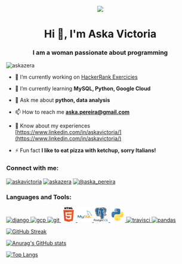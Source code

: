 <p align="center"><img src="https://media.tenor.com/FP3KLUuiKOkAAAAC/computer-typing.gif"/> </p>
<h1 align="center">Hi 👋, I'm Aska Victoria</h1>
<h3 align="center">I am a woman passionate about programming </h3>


<p align="left"> <img src="https://komarev.com/ghpvc/?username=askazera&label=Profile%20views&color=0e75b6&style=flat" alt="askazera" /> </p>

- 🔭 I’m currently working on [HackerRank Exercicies](https://github.com/askazera/HackerRank)

- 🌱 I’m currently learning **MySQL, Python, Google Cloud**

- 💬 Ask me about **python, data analysis**

- 📫 How to reach me **aska.pereira@gmail.com**

- 📄 Know about my experiences [https://www.linkedin.com/in/askavictoria/](https://www.linkedin.com/in/askavictoria/)

- ⚡ Fun fact **I like to eat pizza with ketchup, sorry Italians!**

<h3 align="left">Connect with me:</h3>
<p align="left">
<a href="https://linkedin.com/in/askavictoria" target="blank"><img align="center" src="https://raw.githubusercontent.com/rahuldkjain/github-profile-readme-generator/master/src/images/icons/Social/linked-in-alt.svg" alt="askavictoria" height="30" width="40" /></a>
<a href="https://instagram.com/askazera" target="blank"><img align="center" src="https://raw.githubusercontent.com/rahuldkjain/github-profile-readme-generator/master/src/images/icons/Social/instagram.svg" alt="askazera" height="30" width="40" /></a>
<a href="https://www.hackerrank.com/@aska_pereira" target="blank"><img align="center" src="https://raw.githubusercontent.com/rahuldkjain/github-profile-readme-generator/master/src/images/icons/Social/hackerrank.svg" alt="@aska_pereira" height="30" width="40" /></a>
</p>

<h3 align="left">Languages and Tools:</h3>
<p align="left"> <a href="https://www.djangoproject.com/" target="_blank" rel="noreferrer"> <img src="https://cdn.worldvectorlogo.com/logos/django.svg" alt="django" width="40" height="40"/> </a> <a href="https://cloud.google.com" target="_blank" rel="noreferrer"> <img src="https://www.vectorlogo.zone/logos/google_cloud/google_cloud-icon.svg" alt="gcp" width="40" height="40"/> </a> <a href="https://git-scm.com/" target="_blank" rel="noreferrer"> <img src="https://www.vectorlogo.zone/logos/git-scm/git-scm-icon.svg" alt="git" width="40" height="40"/> </a> <a href="https://www.w3.org/html/" target="_blank" rel="noreferrer"> <img src="https://raw.githubusercontent.com/devicons/devicon/master/icons/html5/html5-original-wordmark.svg" alt="html5" width="40" height="40"/> </a> <a href="https://www.mysql.com/" target="_blank" rel="noreferrer"> <img src="https://raw.githubusercontent.com/devicons/devicon/master/icons/mysql/mysql-original-wordmark.svg" alt="mysql" width="40" height="40"/> </a> <a href="https://www.postgresql.org" target="_blank" rel="noreferrer"> <img src="https://raw.githubusercontent.com/devicons/devicon/master/icons/postgresql/postgresql-original-wordmark.svg" alt="postgresql" width="40" height="40"/> </a> <a href="https://www.python.org" target="_blank" rel="noreferrer"> <img src="https://raw.githubusercontent.com/devicons/devicon/master/icons/python/python-original.svg" alt="python" width="40" height="40"/> </a> <a href="https://travis-ci.org" target="_blank" rel="noreferrer"> <img src="https://www.vectorlogo.zone/logos/travis-ci/travis-ci-icon.svg" alt="travisci" width="40" height="40"/> </a> <a <a href="https://pandas.pydata.org/" target="_blank" rel="noreferrer"> <img src="https://upload.wikimedia.org/wikipedia/commons/thumb/2/22/Pandas_mark.svg/449px-Pandas_mark.svg.png?20200210000431" alt="pandas" width="40" height="40"/> </a> </p>

[![GitHub Streak](http://github-readme-streak-stats.herokuapp.com?user=askazera&theme=neon)](https://git.io/streak-stats)</p>

[![Anurag's GitHub stats](https://github-readme-stats.vercel.app/api?username=askazera&rank_icon=github&theme=neon)](https://github.com/anuraghazra/github-readme-stats)</p>
[![Top Langs](https://github-readme-stats.vercel.app/api/top-langs/?username=askazera&theme=neon)](https://github.com/anuraghazra/github-readme-stats)
